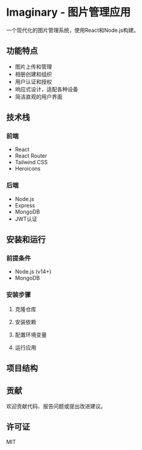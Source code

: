 # Imaginary - 图片管理应用

一个现代化的图片管理系统，使用React和Node.js构建。

## 功能特点

- 图片上传和管理
- 相册创建和组织
- 用户认证和授权
- 响应式设计，适配各种设备
- 简洁直观的用户界面

## 技术栈

### 前端
- React
- React Router
- Tailwind CSS
- Heroicons

### 后端
- Node.js
- Express
- MongoDB
- JWT认证

## 安装和运行

### 前提条件
- Node.js (v14+)
- MongoDB

### 安装步骤

1. 克隆仓库


2. 安装依赖


3. 配置环境变量


4. 运行应用


## 项目结构



## 贡献

欢迎贡献代码、报告问题或提出改进建议。

## 许可证

MIT
